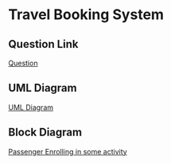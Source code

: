 # Travel Booking System

## Question Link
<a href="https://nymblelabs.notion.site/Software-Design-Task-JAVA-f8b00594c5d847bdbfa9da7dde206777">Question</a>    

## UML Diagram
<a href="https://viewer.diagrams.net/?highlight=0000ff&edit=_blank&layers=1&nav=1&page-id=BQZFBWG64lqbwtkaHIui&title=d1.drawio#R%3Cmxfile%3E%3Cdiagram%20id%3D%22clRk-z8wnmMJyax6o7K0%22%20name%3D%22Page-1%22%3E7VZNj5swEP01SO0hFR8Bcd2QbXvIqlHTj7MDA1hrGGScTbK%2FvmMwIYRlm6baniohhXkzY8x7bxwsLyoOnySr8gdMQFiunRwsb2m5rmN7If1o5Ngivuu0QCZ5Yop6YMOfoes06I4nUA8KFaJQvBqCMZYlxGqAMSlxPyxLUQyfWrEMRsAmZmKM%2FuSJyls09O0e%2Fww8y7snO7bJFKwrNkCdswT3Z5B3b3mRRFTtXXGIQGjyOl7avo8T2dPGJJTqmoa5SNYK3TzO17P4%2B7b48UXImVnliYmdeeE1q2soM5Bm1%2BrYUVHveSFYSdEixVJtTMahmAmelXQf016o01s8gVScWLwzCYUVoXHORbJiR9zpHdeKxY9dtMhR8mdalgmzJqWlMoZwg0HFRncSbBMqoaaadUeDcwE9sMOgcMVqZYAYhWBVzben1yiYzHi5QKWwMEUpFyJCgbLhwEsYhGnc7E7iI5xlgjiEbUoZwygRAIdJqZyTAWhyAAtQ8kglpiE0ljEz45lw3xvQCQyWn5kvDIzvjeez08K9LejGOOMPXOKOXGK5Cz1NHPQ43emhPFYwcgwxoF7laordzk8CUjXpprpiMS%2BzVVOznPfIV0OJhpB6U9HMXc6TBErtBFRMsVZ2rXGFvFQNZ%2F6CLmI2sj%2F4lk9biih2%2BpguXS5VhCW9FeONnkCe2oP21XXiT0%2Fi2BHGAm5wnQXct7KA94IFLtQWvDkbWrW7w9K5XeWC9BLQy%2FpNq76cOSPpvbH03gsyC7YFscaaK456fdnWXsj%2FO4X%2FcvBv0N53rxz%2FN5J%2BPjH9tHqOyTs9%2Be%2F%2FHwL%2F4BAIrvwfuOEQoLD%2FEmlyZ99z3v0v%3C%2Fdiagram%3E%3Cdiagram%20id%3D%22BQZFBWG64lqbwtkaHIui%22%20name%3D%22Page-2%22%3E7Vxbc9o4FP41zKQP6fiCDTxyybadSbqZkk53n3aELUAT22JkkYT%2B%2Bj2y5BsSBCgOPHgm06KjY1nS%2Bc7Hp0vSccfx2xeGVssHGuKo41jhW8eddBxn0O%2FDv8KwkQbbd2xpWTASKltpmJLfWBktZV2TEKc1R05pxMmqbgxokuCA12yIMfpad5vTqP7WFVpgzTANUKRbf5GQL6W171ml%2FSsmi2X%2BZttSNTHKnZUhXaKQvlZM7l3HHTNKufwUv41xJCYvn5df%2F%2BG%2Bywdjz908Pbz1vwWjn79uZWN%2FHfNIMQSGE37eph3Z9AuK1mq%2BHlGa4mSBmRo03%2BQzmb6SOEIJlEZzmvCpqrGhjCKySOBzAB2EJ93RC2acQBCGqoLTFViDJYnCe7ShazGMlKPgOS%2BNlpSR39AsilSbUM24wpPj1zym4kkwW2BlOAWfx3xu7C3TA3qrOd6jlCtDQKMIrVIyK4YRI7YgyYhyTmPlNCdRNKYRZdkcuCHC%2FXmQ9Y7RZ1yp8YM%2Bns2hRs0oTAB%2B24LgO%2FGzC1BBNmIaY8428Jxqpet4sh2ViU5P4fK1hLXTV7ZlBdKupXIYqVRaFG2XcIEPCjFHoMfV0HMLxQTFUBrCpylnJFl0IHqOa4vZvM2mQQHs%2BzqeCbDs9JwhgFug2iIwdfVqztALjh7Rc5BRgHB6UqbgWZjq7vFmup6lAVkBMmmiXissjKyE5Wmz2n4EBZy8EE5wepcwQAsO5WNfUbqcYtGfSEB3KN02hZPjL3iBhEoGASK4hp2EypSqAE2Z8qyK8JzvzKl0hQKYuvvMZ9ItLT8UAoSJwrPzKCOvJQlDnIh8oBxxJMEvBryiMMUZQrwR%2FACQxtZnr%2BNBx8dQtssy%2FAh3xsc0gbEgkqEaQ2a94pT%2FUQo45hTIIe8fhvhBtyHAdzXAazGOSBY7GeP8G8c%2BKcAxhCrCZUSfRMAnt7YWdVePumuIcIRmkBw0JTIBJkz6bkX%2BUsG1nQP5rCk28wzBHSk%2Bu%2FlUoQZp3uIxg4fiL0ONTiwGpxBzRKLUUJNinnMZ4TS5kexp9Ksx4k2tpPsHSxw8T9fzOQkIhHJU9N8dzkCzaf4463xOfzffEq63ucC1djQmL7zqPf1kJPSWT8%2Bccv3DUs7OjWdPOl9Luv0hb0XoRUWoa9U1qHVxDdo7RYMGSOQ03%2BySlrBi5SRB4nsylT5DxtDmnqSF6JuULqXeMwvdXU1UllrGBlDBrQTvaiMnX0MTLV0eDX7%2FuuVnv5WfjQX34vJzcJz8BIrKV657BebwBUSkiELNS5JgMgzDgoRyyWVUeqjqWHzaI4oFRxn6BTpvWGU1%2BdKx0xkeSW15Y8DiFfEpObJ8rqXCxrLl4sox32CuJEwZ%2BVY1XpNq9AZ12Xg7MHCtZUBPoTfPjx77FN1YId196pKKQJmVpUF5ttR0LNgsM9r2yDQTuHpNyTRbP1VpddrZwmub1pym%2BDYl1Gz92KOyfab0FolAk%2BxTVGB8LnbOpKMub75L7WemmsJrUpOC7ziPaSbM9u3EjVuOah7EBv1kArGdc8f5YayvJmt7Gq2EuioJtaWgfAMJOib8eI0pKH3BeoCCEsRSbmgduvBr6edYMPWPlkgm9HhNSSRHX7y1Euls4e0fSA5NKSRHX1wdKWnq%2B94tTVwIRwaRYsKR35RGyVmhBiQZ%2Ffx%2FnKxjzBCvHcNs7xdWT8vlPZ%2FD1c3JsqVrUhAe7ofdS8kZTbb0nZnr%2Bw3KlgIuClG%2Bq1OT3TXpFrsp3eLoy7cRSklQgcsXccm0LD4yHJN13O4n%2F9FNBGcv1XQPxEWvMVjoB8n6vb52TaQx2nyO%2FcC4Jgp7g5llNUguvrVFLiYQ%2BcZFdWMoMh3RVg7kNnuOqLLzM0YCiBNRF02%2FtXsvp1BN79jFjxEl3cYWP6aj3nbxc6bwGq7FG8Pb2KV409K2vqwpdoZ38gD4PuZUkDu3ZNAEWvQljpkMmlriuAfcKcfhAufiAkYLgPmBo2yb9q6skRJEqgPbEeqAx7lywEk4FL9LBcW7H78xo0%2F0ASWbXFOUdTFKwr8zqMB72OYfFcms8K8oQLxUcfJWrZxsVEl2XvT4hK96GDVdswDv8VPcCd2GHNk3r%2BawV%2BNs3G%2FPjSyb4Zf6KEzRV%2B94pNlBSfHbOlsbtt3uluSQA1VPlRjSGvK2GnK3G5IzoTWUgbEY%2BB%2Fg03Qt%2Fgrw2TTO%2FANx5uzQqB8FNLtXx4e24X8q0LZXWk3jTL8JfhU4K3nws2U5dS4c%2BO%2BxYVZ6xIzA9Ihl4Dko8l1I2heGpNNz6kg6DyA%2Fmvj0DYGGAVmC7n003go4DupwtDznAnB8l0nzeXsXt951fWV72wx4MnA%2FmkoPuCf%2B4chtHGW9A1F2ZcLwClEGxfKvGkj38m9DuHf%2FAw%3D%3D%3C%2Fdiagram%3E%3C%2Fmxfile%3E">UML Diagram</a>

## Block Diagram
<a href="https://viewer.diagrams.net/?highlight=0000ff&edit=_blank&layers=1&nav=1&title=d2.drawio#R5VrZbuM2FP0aP8bQYmp5zNop0EEDJMF0%2BhLQEmUxoUSVomJ7vr6kSFmrYxvekkyA2OTlIvIu5y7WyL5OFn8wmMXfaYjIyDLCxci%2BGVmWadie%2BJKUpaY4rq8oM4ZDTasJD%2FgXqpZqaoFDlLcmckoJx1mbGNA0RQFv0SBjdN6eFlHSfmoGZ6hHeAgg6VN%2F4JDHiuoBo6Z%2FQ3gWV082DT2SwGqyJuQxDOm8QbJvR%2FY1o5SrVrK4RkRyr%2BKLWne3ZnR1MIZSvs2C2P138fL84ylhf74AtJw%2FPf397cLU8sn5sroxCgUDdJcyHtMZTSG5ralXjBZpiOS2hujVc%2F6iNBNEUxBfEOdLLU1YcCpIMU%2BIHhUnZst%2F9Pqy81N2xqDq3iyagzdL3VNnlQdcywNNymnBAvTexbUuQTZD%2FL15YCUqoeSIJkgcSCxkiECO39oHgVrZZqt5tTxEQ4tkF%2FGofd8gKfSTHsWqXJBiLD9xGlEmNA3TtOwFpAhxOhPtFCZoZImnGlNIYBrITl5M84DhTE5%2FXGZInjgNJRcYfEPkHgav0hq6CtEW9zzGHD1ksOTuXFh9W7QRJuSaEsrKtTYyQ4BcQc85o6%2BoMeI7rg2dlVDfEONo8b5Y%2B1LQCyxb25hGGV9357XFmhNNixvW6hjHkpv9u5qVta1dndWsrJ5d9eSFk9IzNPmrSTc4ERZ2R%2FBUfAYEZ8%2BQcdHMEM3EauvuocD8%2BTtMn03LW4j%2FcSZNcm8td9pK7vWV3BvQce9oOj7pMfEe5jlKZ4j1uCluzdvMhATPUtEOxO3FAvtK8gYLx3upBxIchsouUI5%2FwWm5lVTXjOKUl7cBVyNwI%2FcSppArqzB7WJPSFB0GZhzQEoDp9iXgDkjAOpoE%2FHOgzCHRAmyLFs5Z4QL0NP02ZVQ54stAHADz5Sd0m5PJZrdpndJtDsDwSd1m7Sl%2FNsdO4DadLQ3Btvc0BL30XmJorQmu74%2BB01IGYI4Ftf4DoL2pOqrep5b7JWNw2ZimwXr9k722DpqG11EjtWOtVKtb76FnZwnPzqEv6xBgN33ZVaiO1%2FaUVTZ%2FVKFWPGmg9HWMglfJzyKKcIBRecarKh%2Fq4nVMk2mR74zVUYScIBjC6tD1p4ZxoNijg9VgAKvNAaw2TbBeuPuBtXNWsDZH58pxKpe4GayNYZHuCdaO0VaFbny5BpkPBp5Gz87qGMiAoRSvLNKJDxUllf3GlEjYh5igKhjZ2pRhn%2FhJRE9eOBmySc%2Ba2s6B4ie3Y5MXq6rl%2BSKofsXodhGgTFWIDsjhyAvQMOpNPTABB0I9F3Sig4Gk98QM7me9d5DkfXfyNTJeG2zkPzhlymv1U7GR5RDJ6TyDaUsEzn%2BFrK0rxb7IlWZfyvszVI%2BK1kx%2Fy%2FRKtYii3Kk91YRHVnxRKbudwsZAHnjSuoblvudhAigkqZohChiCeelgWl5FFbRLJnzamrbZcS4D1abTQp9t9tj4ewR89rYBn1Lcc5Wp7H5gtsp1RAo0FUYRcGUrjCbiq1GurX8l%2BnSGMgEfzlAmZzUUY2zbbquQNTZMd4O5lL17xLBggXRbB7che1sb2jdp2k90HyqptU4JclsL6CAlpV5W63ULgf52ae2utSnP78BFuza1cb7pg46WHaGWVQljoJaFo3YMRFDEV%2BEPXPtjxIcubrnGFhDuDEC4ebQYtHpxqfnqxddNALyuTVh9AQy9QHE89vs99p8qz%2FvC6bzXSfQGsvkDJXqiW7%2FZplCxfkHQvv0f">Passenger Enrolling in some activity</a>